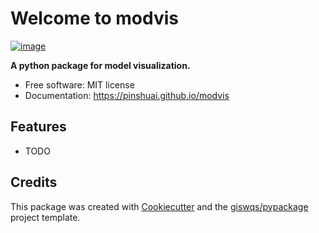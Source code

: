 # Welcome to modvis


[![image](https://img.shields.io/pypi/v/modvis.svg)](https://pypi.python.org/pypi/modvis)


**A python package for model visualization.**


-   Free software: MIT license
-   Documentation: <https://pinshuai.github.io/modvis>
    

## Features

-   TODO

## Credits

This package was created with [Cookiecutter](https://github.com/cookiecutter/cookiecutter) and the [giswqs/pypackage](https://github.com/giswqs/pypackage) project template.
